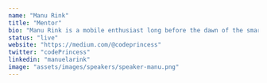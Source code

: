 ```yaml
---
name: "Manu Rink"
title: "Mentor"
bio: "Manu Rink is a mobile enthusiast long before the dawn of the smartphone. Currently she shares her passion as a tech evangelist @Microsoft and inspires a wide audience of techies for her beloved topics including mobile development, serverless computing and gaming."
status: "live"
website: "https://medium.com/@codeprincess"
twitter: "codePrincess"
linkedin: "manuelarink"
image: "assets/images/speakers/speaker-manu.png"
---
```

  


